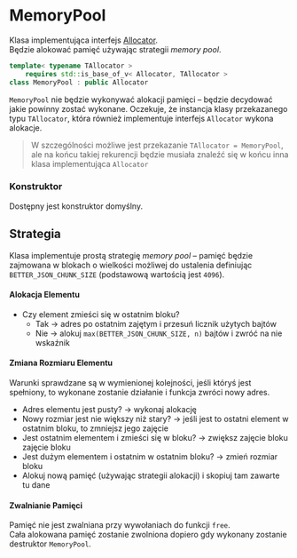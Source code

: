 # MemoryPool

Klasa implementująca interfejs [Allocator](./Allocator.md).  
Będzie alokować pamięć używając strategii *memory pool*.

```cpp
template< typename TAllocator >  
    requires std::is_base_of_v< Allocator, TAllocator >  
class MemoryPool : public Allocator
```

`MemoryPool` nie będzie wykonywać alokacji pamięci – będzie decydować jakie powinny zostać wykonane. Oczekuje, że instancja klasy przekazanego typu `TAllocator`, która również implementuje interfejs `Allocator` wykona alokacje.

> W szczególności możliwe jest przekazanie `TAllocator = MemoryPool`, ale na końcu takiej rekurencji będzie musiała znaleźć się w końcu inna klasa implementująca `Allocator`

### Konstruktor

Dostępny jest konstruktor domyślny.

## Strategia

Klasa implementuje prostą strategię *memory pool* – pamięć będzie zajmowana w blokach o wielkości możliwej do ustalenia definiując `BETTER_JSON_CHUNK_SIZE` (podstawową wartością jest `4096`).

#### Alokacja Elementu

- Czy element zmieści się w ostatnim bloku?
	- Tak -> adres po ostatnim zajętym i przesuń licznik użytych bajtów
	- Nie -> alokuj `max(BETTER_JSON_CHUNK_SIZE, n)` bajtów i zwróć na nie wskaźnik

#### Zmiana Rozmiaru Elementu

Warunki sprawdzane są w wymienionej kolejności, jeśli któryś jest spełniony, to wykonane zostanie działanie i funkcja zwróci nowy adres.

- Adres elementu jest pusty? -> wykonaj alokację
- Nowy rozmiar jest nie większy niż stary? -> jeśli jest to ostatni element w ostatnim bloku, to zmniejsz jego zajęcie
- Jest ostatnim elementem i zmieści się w bloku? -> zwiększ zajęcie bloku zajęcie bloku
- Jest dużym elementem i ostatnim w ostatnim bloku? -> zmień rozmiar bloku
- Alokuj nową pamięć (używając strategii alokacji) i skopiuj tam zawarte tu dane

#### Zwalnianie Pamięci

Pamięć nie jest zwalniana przy wywołaniach do funkcji `free`.  
Cała alokowana pamięć zostanie zwolniona dopiero gdy wykonany zostanie destruktor `MemoryPool`.
